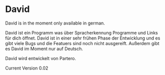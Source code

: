 # David
David is in the moment only available in german.

David ist ein Programm was über Spracherkennung Programme und Links für dich öffnet.
David ist in einer sehr frühen Phase der Entwicklung und es gibt viele Bugs und die Featuers sind noch nicht ausgereift.
Außerdem gibt es David im Moment nur auf Deutsch.

David wird entwickelt von Partero.

Current Version 0.02

